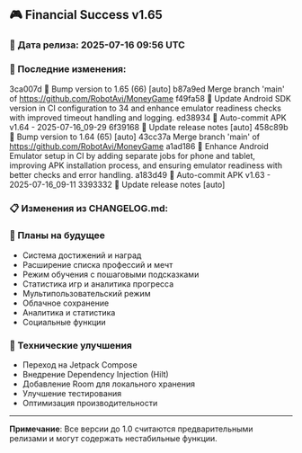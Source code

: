 ## 🎮 Financial Success v1.65

### 📅 Дата релиза: 2025-07-16 09:56 UTC

### 🔄 Последние изменения:
3ca007d 🔖 Bump version to 1.65 (66) [auto]
b87a9ed Merge branch 'main' of https://github.com/RobotAvi/MoneyGame
f49fa58 📱 Update Android SDK version in CI configuration to 34 and enhance emulator readiness checks with improved timeout handling and logging.
ed38934 📱 Auto-commit APK v1.64 - 2025-07-16_09-29
6f39168 📝 Update release notes [auto]
458c89b 🔖 Bump version to 1.64 (65) [auto]
43cc37a Merge branch 'main' of https://github.com/RobotAvi/MoneyGame
a1ad186 📱 Enhance Android Emulator setup in CI by adding separate jobs for phone and tablet, improving APK installation process, and ensuring emulator readiness with better checks and error handling.
a183d49 📱 Auto-commit APK v1.63 - 2025-07-16_09-11
3393332 📝 Update release notes [auto]

### 📋 Изменения из CHANGELOG.md:
### 🔮 Планы на будущее
- Система достижений и наград
- Расширение списка профессий и мечт
- Режим обучения с пошаговыми подсказками
- Статистика игр и аналитика прогресса
- Мультипользовательский режим
- Облачное сохранение
- Аналитика и статистика
- Социальные функции

### 🔧 Технические улучшения
- Переход на Jetpack Compose
- Внедрение Dependency Injection (Hilt)
- Добавление Room для локального хранения
- Улучшение тестирования
- Оптимизация производительности

---

**Примечание**: Все версии до 1.0 считаются предварительными релизами и могут содержать нестабильные функции.